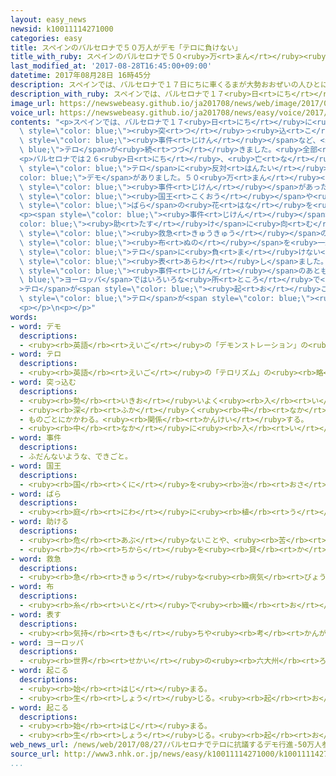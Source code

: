 ```yaml
---
layout: easy_news
newsid: k10011114271000
categories: easy
title: スペインのバルセロナで５０万人がデモ「テロに負けない」
title_with_ruby: スペインのバルセロナで５０<ruby>万<rt>まん</rt></ruby><ruby>人<rt>にん</rt></ruby>がデモ「テロに<ruby>負<rt>ま</rt></ruby>けない」
last_modified_at: '2017-08-28T16:45:00+09:00'
datetime: 2017年08月28日 16時45分
description: スペインでは、バルセロナで１７日にちに車くるまが大勢おおぜいの人ひとに突つっ込こんだ事件じけんなど、テロが続つづきました。
description_with_ruby: スペインでは、バルセロナで１７<ruby>日<rt>にち</rt></ruby>に<ruby>車<rt>くるま</rt></ruby>が<ruby>大勢<rt>おおぜい</rt></ruby>の<ruby>人<rt>ひと</rt></ruby>に<ruby>突<rt>つ</rt></ruby>っ<ruby>込<rt>こ</rt></ruby>んだ<ruby>事件<rt>じけん</rt></ruby>など、テロが<ruby>続<rt>つづ</rt></ruby>きました。
image_url: https://newswebeasy.github.io/ja201708/news/web/image/2017/08/28/k10011114271000.jpg
voice_url: https://newswebeasy.github.io/ja201708/news/easy/voice/2017/08/28/k10011114271000.mp3
contents: "<p>スペインでは、バルセロナで１７<ruby>日<rt>にち</rt></ruby>に<ruby>車<rt>くるま</rt></ruby>が<ruby>大勢<rt>おおぜい</rt></ruby>の<ruby>人<rt>ひと</rt></ruby>に<span\
  \ style=\"color: blue;\"><ruby>突<rt>つ</rt></ruby>っ<ruby>込<rt>こ</rt></ruby>ん</span>だ<span\
  \ style=\"color: blue;\"><ruby>事件<rt>じけん</rt></ruby></span>など、<span style=\"color:\
  \ blue;\">テロ</span>が<ruby>続<rt>つづ</rt></ruby>きました。<ruby>全部<rt>ぜんぶ</rt></ruby>で１５<ruby>人<rt>にん</rt></ruby>が<ruby>亡<rt>な</rt></ruby>くなって、１２０<ruby>人<rt>にん</rt></ruby><ruby>以上<rt>いじょう</rt></ruby>がけがをしました。</p>\n\
  <p>バルセロナでは２６<ruby>日<rt>にち</rt></ruby>、<ruby>亡<rt>な</rt></ruby>くなった<ruby>人<rt>ひと</rt></ruby>のために<ruby>祈<rt>いの</rt></ruby>って、<span\
  \ style=\"color: blue;\">テロ</span>に<ruby>反対<rt>はんたい</rt></ruby>する<span style=\"\
  color: blue;\">デモ</span>がありました。５０<ruby>万<rt>まん</rt></ruby><ruby>人<rt>にん</rt></ruby>が<span\
  \ style=\"color: blue;\"><ruby>事件<rt>じけん</rt></ruby></span>があった<ruby>場所<rt>ばしょ</rt></ruby>に<ruby>向<rt>む</rt></ruby>かってゆっくり<ruby>歩<rt>ある</rt></ruby>きました。<span\
  \ style=\"color: blue;\"><ruby>国王<rt>こくおう</rt></ruby></span>や<ruby>首相<rt>しゅしょう</rt></ruby>も<ruby>一緒<rt>いっしょ</rt></ruby>に<ruby>歩<rt>ある</rt></ruby>きました。<ruby>亡<rt>な</rt></ruby>くなった<ruby>人<rt>ひと</rt></ruby>のために<span\
  \ style=\"color: blue;\">ばら</span>の<ruby>花<rt>はな</rt></ruby>を<ruby>持<rt>も</rt></ruby>ったり、<ruby>自分<rt>じぶん</rt></ruby>の<ruby>気持<rt>きも</rt></ruby>ちを<ruby>書<rt>か</rt></ruby>いた<ruby>紙<rt>かみ</rt></ruby>を<ruby>持<rt>も</rt></ruby>ったりしている<ruby>人<rt>ひと</rt></ruby>もいました。</p>\n\
  <p><span style=\"color: blue;\"><ruby>事件<rt>じけん</rt></ruby></span>のときすぐ<span style=\"\
  color: blue;\"><ruby>助<rt>たす</rt></ruby>け</span>に<ruby>向<rt>む</rt></ruby>かった<ruby>警察<rt>けいさつ</rt></ruby>や<span\
  \ style=\"color: blue;\"><ruby>救急<rt>きゅうきゅう</rt></ruby></span>の<ruby>人<rt>ひと</rt></ruby>がいちばん<ruby>前<rt>まえ</rt></ruby>を<ruby>歩<rt>ある</rt></ruby>きました。「<ruby>私<rt>わたし</rt></ruby>は<ruby>怖<rt>こわ</rt></ruby>くない」と<ruby>書<rt>か</rt></ruby>いてある<ruby>大<rt>おお</rt></ruby>きな<span\
  \ style=\"color: blue;\"><ruby>布<rt>ぬの</rt></ruby></span>を<ruby>一緒<rt>いっしょ</rt></ruby>に<ruby>持<rt>も</rt></ruby>って、<span\
  \ style=\"color: blue;\">テロ</span>に<ruby>負<rt>ま</rt></ruby>けない<ruby>気持<rt>きも</rt></ruby>ちを<span\
  \ style=\"color: blue;\"><ruby>表<rt>あらわ</rt></ruby>し</span>ました。</p>\n<p>バルセロナの<span\
  \ style=\"color: blue;\"><ruby>事件<rt>じけん</rt></ruby></span>のあとも<span style=\"color:\
  \ blue;\">ヨーロッパ</span>ではいろいろな<ruby>所<rt>ところ</rt></ruby>で<span style=\"color: blue;\"\
  >テロ</span>が<span style=\"color: blue;\"><ruby>起<rt>お</rt></ruby>こっ</span>ています。<span\
  \ style=\"color: blue;\">テロ</span>が<span style=\"color: blue;\"><ruby>起<rt>お</rt></ruby>こら</span>ないように<ruby>社会<rt>しゃかい</rt></ruby>が１つになることが<ruby>大事<rt>だいじ</rt></ruby>になっています。</p>\n\
  <p></p>\n<p></p>"
words:
- word: デモ
  descriptions:
  - <ruby><rb>英語</rb><rt>えいご</rt></ruby>の「デモンストレーション」の<ruby><rb>略</rb><rt>りゃく</rt></ruby>。<ruby><rb>自分</rb><rt>じぶん</rt></ruby>たちの<ruby><rb>考</rb><rt>かんが</rt></ruby>えを<ruby><rb>相手</rb><rt>あいて</rt></ruby>に<ruby><rb>認</rb><rt>みと</rt></ruby>めさせようとして、<ruby><rb>大勢</rb><rt>おおぜい</rt></ruby>が<ruby><rb>集</rb><rt>あつ</rt></ruby>まって<ruby><rb>自分</rb><rt>じぶん</rt></ruby>たちの<ruby><rb>勢</rb><rt>いきお</rt></ruby>いを<ruby><rb>示</rb><rt>しめ</rt></ruby>すこと。また、そのための<ruby><rb>行進</rb><rt>こうしん</rt></ruby>。
- word: テロ
  descriptions:
  - <ruby><rb>英語</rb><rt>えいご</rt></ruby>の「テロリズム」の<ruby><rb>略</rb><rt>りゃく</rt></ruby>。<ruby><rb>政治的</rb><rt>せいじてき</rt></ruby>な<ruby><rb>目的</rb><rt>もくてき</rt></ruby>を<ruby><rb>成</rb><rt>な</rt></ruby>しとげるためには、<ruby><rb>人</rb><rt>ひと</rt></ruby>の<ruby><rb>命</rb><rt>いのち</rt></ruby>をうばうような<ruby><rb>暴力</rb><rt>ぼうりょく</rt></ruby>を<ruby><rb>使</rb><rt>つか</rt></ruby>ってもよいとする<ruby><rb>考</rb><rt>かんが</rt></ruby>え。また、そのような<ruby><rb>考</rb><rt>かんが</rt></ruby>えで<ruby><rb>起</rb><rt>お</rt></ruby>こす<ruby><rb>事件</rb><rt>じけん</rt></ruby>。
- word: 突っ込む
  descriptions:
  - <ruby><rb>勢</rb><rt>いきお</rt></ruby>いよく<ruby><rb>入</rb><rt>い</rt></ruby>れる。<ruby><rb>入</rb><rt>はい</rt></ruby>りこむ。
  - <ruby><rb>深</rb><rt>ふか</rt></ruby>く<ruby><rb>中</rb><rt>なか</rt></ruby>に<ruby><rb>入</rb><rt>はい</rt></ruby>る。
  - ものごとにかかわる。<ruby><rb>関係</rb><rt>かんけい</rt></ruby>する。
  - <ruby><rb>中</rb><rt>なか</rt></ruby>に<ruby><rb>入</rb><rt>い</rt></ruby>れる。
- word: 事件
  descriptions:
  - ふだんないような、できごと。
- word: 国王
  descriptions:
  - <ruby><rb>国</rb><rt>くに</rt></ruby>を<ruby><rb>治</rb><rt>おさ</rt></ruby>める<ruby><rb>王</rb><rt>おう</rt></ruby>。
- word: ばら
  descriptions:
  - <ruby><rb>庭</rb><rt>にわ</rt></ruby>に<ruby><rb>植</rb><rt>う</rt></ruby>える、とげのある<ruby><rb>低木</rb><rt>ていぼく</rt></ruby>。<ruby><rb>花</rb><rt>はな</rt></ruby>はかおりがよく、<ruby><rb>形</rb><rt>かたち</rt></ruby>や<ruby><rb>色</rb><rt>いろ</rt></ruby>はさまざま。<ruby><rb>多</rb><rt>おお</rt></ruby>くの<ruby><rb>園芸品種</rb><rt>えんげいひんしゅ</rt></ruby>がある。
- word: 助ける
  descriptions:
  - <ruby><rb>危</rb><rt>あぶ</rt></ruby>ないことや、<ruby><rb>苦</rb><rt>くる</rt></ruby>しいことから、<ruby><rb>救</rb><rt>すく</rt></ruby>う。
  - <ruby><rb>力</rb><rt>ちから</rt></ruby>を<ruby><rb>貸</rb><rt>か</rt></ruby>す。<ruby><rb>手伝</rb><rt>てつだ</rt></ruby>う。
- word: 救急
  descriptions:
  - <ruby><rb>急</rb><rt>きゅう</rt></ruby>な<ruby><rb>病気</rb><rt>びょうき</rt></ruby>やけがの<ruby><rb>手当</rb><rt>てあ</rt></ruby>てをすぐにすること。
- word: 布
  descriptions:
  - <ruby><rb>糸</rb><rt>いと</rt></ruby>で<ruby><rb>織</rb><rt>お</rt></ruby>った<ruby><rb>物</rb><rt>もの</rt></ruby>。<ruby><rb>織物</rb><rt>おりもの</rt></ruby>。きれ。
- word: 表す
  descriptions:
  - <ruby><rb>気持</rb><rt>きも</rt></ruby>ちや<ruby><rb>考</rb><rt>かんが</rt></ruby>えなどを、ことばや<ruby><rb>表情</rb><rt>ひょうじょう</rt></ruby>に<ruby><rb>出</rb><rt>だ</rt></ruby>したり、<ruby><rb>絵</rb><rt>え</rt></ruby>や<ruby><rb>音楽</rb><rt>おんがく</rt></ruby>などにしたりする。
- word: ヨーロッパ
  descriptions:
  - <ruby><rb>世界</rb><rt>せかい</rt></ruby>の<ruby><rb>六大州</rb><rt>ろくだいしゅう</rt></ruby>の<ruby><rb>一</rb><rt>ひと</rt></ruby>つ。アジアの<ruby><rb>北西</rb><rt>ほくせい</rt></ruby>、アフリカの<ruby><rb>北</rb><rt>きた</rt></ruby>にある。<ruby><rb>産業</rb><rt>さんぎょう</rt></ruby>や<ruby><rb>文化</rb><rt>ぶんか</rt></ruby>が<ruby><rb>発達</rb><rt>はったつ</rt></ruby>した<ruby><rb>国</rb><rt>くに</rt></ruby>が<ruby><rb>多</rb><rt>おお</rt></ruby>い。
- word: 起こる
  descriptions:
  - <ruby><rb>始</rb><rt>はじ</rt></ruby>まる。
  - <ruby><rb>生</rb><rt>しょう</rt></ruby>じる。<ruby><rb>起</rb><rt>お</rt></ruby>きる。
- word: 起こる
  descriptions:
  - <ruby><rb>始</rb><rt>はじ</rt></ruby>まる。
  - <ruby><rb>生</rb><rt>しょう</rt></ruby>じる。<ruby><rb>起</rb><rt>お</rt></ruby>きる。
web_news_url: /news/web/2017/08/27/バルセロナでテロに抗議するデモ行進-50万人参加/
source_url: http://www3.nhk.or.jp/news/easy/k10011114271000/k10011114271000.html
...
```

